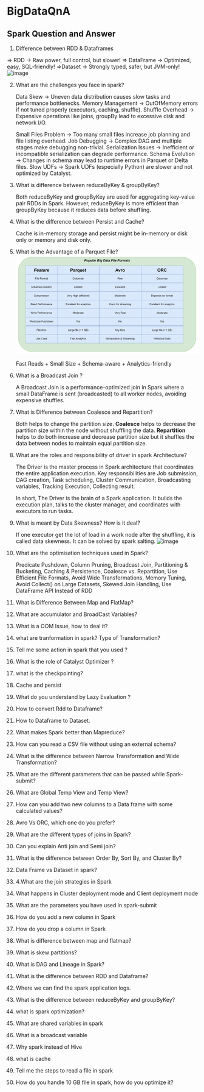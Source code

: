 # BigDataQnA
## Spark Question and Answer
1. Difference between RDD & Dataframes

=> RDD → Raw power, full control, but slower!
=> DataFrame → Optimized, easy, SQL-friendly!
=>Dataset → Strongly typed, safer, but JVM-only!
![image](https://github.com/user-attachments/assets/ad08a5a1-7c99-4ae3-ba1d-a8ab6bfd6519)

2. What are the challenges you face in spark?

    Data Skew → Uneven data distribution causes slow tasks and performance bottlenecks.
    Memory Management → OutOfMemory errors if not tuned properly (executors, caching, shuffle).
    Shuffle Overhead → Expensive operations like joins, groupBy lead to excessive disk and network I/O.

    Small Files Problem → Too many small files increase job planning and file listing overhead.
    Job Debugging → Complex DAG and multiple stages make debugging non-trivial.
    Serialization Issues → Inefficient or incompatible serialization can degrade performance.
    Schema Evolution → Changes in schema may lead to runtime errors in Parquet or Delta files.
    Slow UDFs → Spark UDFs (especially Python) are slower and not optimized by Catalyst.
    
3. What is difference between reduceByKey & groupByKey?

    Both reduceByKey and groupByKey are used for aggregating key-value pair RDDs in Spark. However, reduceByKey is more efficient than groupByKey because it reduces data before shuffling.

4. What is the difference between Persist and Cache?
   
   Cache is in-memory storage and persist might be in-memory or disk only or memory and disk only.

5. What is the Advantage of a Parquet File?
    ![alt text](image.png)
    
    Fast Reads + Small Size + Schema-aware + Analytics-friendly

6. What is a Broadcast Join ?

    A Broadcast Join is a performance-optimized join in Spark where a small DataFrame is sent (broadcasted) to all worker nodes, avoiding expensive shuffles.

7. What is Difference between Coalesce and Repartition?

    Both helps to change the partition size. **Coalesce** helps to decrease the partition size within the node without shuffling the data. **Repartition** helps to do both increase and decrease partition size but it shuffles the data between nodes to maintain equal          partition size.
 
8. What are the roles and responsibility of driver in spark Architecture?

    The Driver is the master process in Spark architecture that coordinates the entire application execution. Key responsibilities are Job submission, DAG creation, Task scheduling, Cluster Communication, Broadcasting variables, Tracking Execution, Collecting result.

    In short, The Driver is the brain of a Spark application. It builds the execution plan, talks to the cluster manager, and coordinates with executors to run tasks.

9. What is meant by Data Skewness? How is it deal? 

    If one executor get the lot of load in a work node after the shuffling, it is called data skewness. It can be solved by spark salting.
    ![image](https://github.com/user-attachments/assets/4fa39736-a653-47b2-b79a-619a8921b9fc)

10. What are the optimisation techniques used in Spark?

    Predicate Pushdown, Column Pruning, Broadcast Join, Partitioning & Bucketing, Caching & Persistence, Coalesce vs. Repartition, Use Efficient File Formats, Avoid Wide Transformations, Memory Tuning, Avoid Collect() on Large Datasets, Skewed Join Handling, Use             DataFrame API Instead of RDD

11. What is Difference Between Map and FlatMap?
12. What are accumulator and BroadCast Variables?
13. What is a OOM Issue, how to deal it?
14. what are tranformation in spark? Type of Transformation?
15. Tell me some action in spark that you used ?
16. What is the role of Catalyst Optimizer ?
17. what is the checkpointing?
18. Cache and persist
19. What do you understand by Lazy Evaluation ?
20. How to convert Rdd to Dataframe?
21. How to Dataframe to Dataset.
22. What makes Spark better than Mapreduce?
23. How can you read a CSV file without using an external schema?
24. What is the difference between Narrow Transformation and Wide Transformation?
25. What are the different parameters that can be passed while Spark-submit?
26. What are Global Temp View and Temp View?
27. How can you add two new columns to a Data frame with some calculated values?
28. Avro Vs ORC, which one do you prefer?
29. What are the different types of joins in Spark?
30. Can you explain Anti join and Semi join?
31. What is the difference between Order By, Sort By, and Cluster By?
32. Data Frame vs Dataset in spark?
33. 4.What are the join strategies in Spark
34. What happens in Cluster deployment mode and Client deployment mode
35. What are the parameters you have used in spark-submit
36. How do you add a new column in Spark
37. How do you drop a column in Spark
38. What is difference between map and flatmap?
39. What is skew partitions?
40. What is DAG and Lineage in Spark?
41. What is the difference between RDD and Dataframe?
42. Where we can find the spark application logs.
43. What is the difference between reduceByKey and groupByKey?
44. what is spark optimization?
45. What are shared variables in spark
46. What is a broadcast variable
47. Why spark instead of Hive
48. what is cache
49. Tell me the steps to read a file in spark
50. How do you handle 10 GB file in spark, how do you optimize it?

